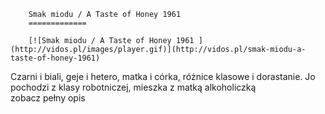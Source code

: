 
        Smak miodu / A Taste of Honey 1961 
        =============
        
        [![Smak miodu / A Taste of Honey 1961 ](http://vidos.pl/images/player.gif)](http://vidos.pl/smak-miodu-a-taste-of-honey-1961)
        
        
 Czarni i biali, geje i hetero, matka i córka, różnice klasowe i dorastanie. Jo pochodzi z klasy robotniczej, mieszka z matką alkoholiczką zobacz pełny opis
    